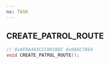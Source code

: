 ```yaml
---
ns: TASK
---
```

## CREATE_PATROL_ROUTE

```c
// 0xAF8A443CCC8018DC 0x0A6C7864
void CREATE_PATROL_ROUTE();
```

